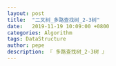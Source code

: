 ```yaml
---
layout: post
title:  "二叉树_多路查找树_2-3树"
date:   2019-11-19 10:09:00 +0800
categories: Algorithm
tags: DataStructure
author: pepe
description: 『 多路查找树_2-3树 』
---
```






































